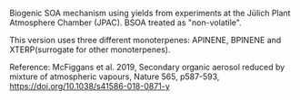 Biogenic SOA mechanism using yields from experiments at the Jülich Plant Atmosphere Chamber (JPAC).
BSOA treated as "non-volatile".

This version uses three different monoterpenes: APINENE, BPINENE and XTERP(surrogate for other monoterpenes).

Reference: McFiggans et al. 2019, Secondary organic aerosol reduced by mixture of atmospheric vapours,
Nature 565, p587-593, https://doi.org/10.1038/s41586-018-0871-y

